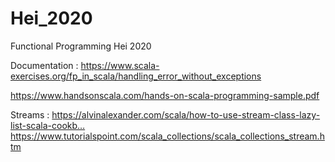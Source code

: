 # Hei_2020
Functional Programming Hei 2020

Documentation : 
https://www.scala-exercises.org/fp_in_scala/handling_error_without_exceptions

https://www.handsonscala.com/hands-on-scala-programming-sample.pdf

Streams : 
https://alvinalexander.com/scala/how-to-use-stream-class-lazy-list-scala-cookb…
https://www.tutorialspoint.com/scala_collections/scala_collections_stream.htm
